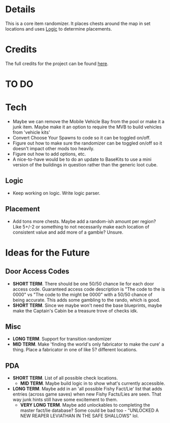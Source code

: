# Details

This is a core item randomizer. It places chests around the map in set locations and uses [Logic](https://github.com/jet082/Core-Item-and-Info-Randomizer/blob/main/Core%20Item%20and%20Info%20Randomizer/DefaultLogic.json) to determine placements.

# Credits

The full credits for the project can be found [here](https://github.com/jet082/Core-Item-and-Info-Randomizer/blob/main/CREDITS.md).

# TO DO

# Tech

* Maybe we can remove the Mobile Vehicle Bay from the pool or make it a junk item. Maybe make it an option to require the MVB to build vehicles from 'vehicle kits'
* Convert Choose Your Spawns to code so it can be toggled on/off.
* Figure out how to make sure the randomizer can be toggled on/off so it doesn't impact other mods too heavily.
* Figure out how to add options, etc.
* A nice-to-have would be to do an update to BaseKits to use a mini version of the buildings in question rather than the generic loot cube.

## Logic

* Keep working on logic. Write logic parser.

## Placement

* Add tons more chests. Maybe add a random-ish amount per region? Like 5+/-2 or something to not necessarily make each location of consistent value and add more of a gamble? Unsure.

# Ideas for the Future

## Door Access Codes
* **SHORT TERM**. There should be one 50/50 chance lie for each door access code. Guaranteed access code description is "The code to the <location> is 0000" vs "The code to the <location> might be 0000" with a 50/50 chance of being accurate. This adds some gambling to the rando, which is good.
* **SHORT TERM**. Since we maybe won't need the base blueprints, maybe make the Captain's Cabin be a treasure trove of checks idk.

## Misc
* **LONG TERM**. Support for transition randomizer
* **MID TERM**. Make 'finding the world's only fabricator to make the cure' a thing. Place a fabricator in one of like 5? different locations.

## PDA
* **SHORT TERM**. List of all possible check locations.
	* **MID TERM**. Maybe build logic in to show what's currently accessible.
* **LONG TERM**. Maybe add in an 'all possible Fishy Fact/Lie' list that adds entries (across game saves) when new Fishy Facts/Lies are seen. That way junk hints still have some excitement to them.
	* **VERY LONG TERM**. Maybe add unlockables to completing the master fact/lie database? Some could be bad too - "UNLOCKED A NEW REAPER LEVIATHAN IN THE SAFE SHALLOWS" lol.
